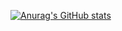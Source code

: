 [![Anurag's GitHub stats](https://github-readme-stats.vercel.app/api?username=eraDong&show_icons=true&theme=synthwave)](https://github.com/anuraghazra/github-readme-stats)
